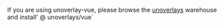 If you are using unoverlay-vue, please browse the [unoverlays](https://github.com/TuiMao233/unoverlays) warehouse and install' @ unoverlays/vue`
